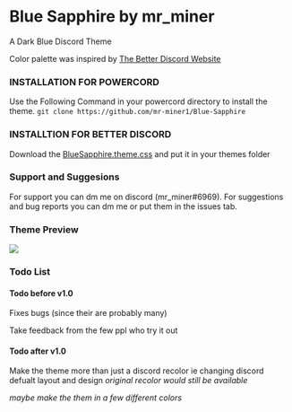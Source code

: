# Blue Sapphire by mr_miner
A Dark Blue Discord Theme
 
Color palette was inspired by [The Better Discord Website](https://betterdiscord.app)


### INSTALLATION FOR POWERCORD
Use the Following Command in your powercord directory to install the theme.
``git clone https://github.com/mr-miner1/Blue-Sapphire``
### INSTALLTION FOR BETTER DISCORD
Download the [BlueSapphire.theme.css](https://github.com/mr-miner1/Blue-Sapphire/blob/main/BlueSapphire.theme.css) and put it in your themes folder
### Support and Suggesions
For support you can dm me on discord (mr_miner#6969).
For suggestions and bug reports you can dm me or put them in the issues tab.
### Theme Preview
![](https://i.imgur.com/erTtLUi.gif)
### Todo List
#### Todo before v1.0
Fixes bugs (since their are probably many)

Take feedback from the few ppl who try it out
#### Todo after v1.0
Make the theme more than just a discord recolor ie changing discord defualt layout and design *original recolor would still be available*

*maybe make the them in a few different colors*
